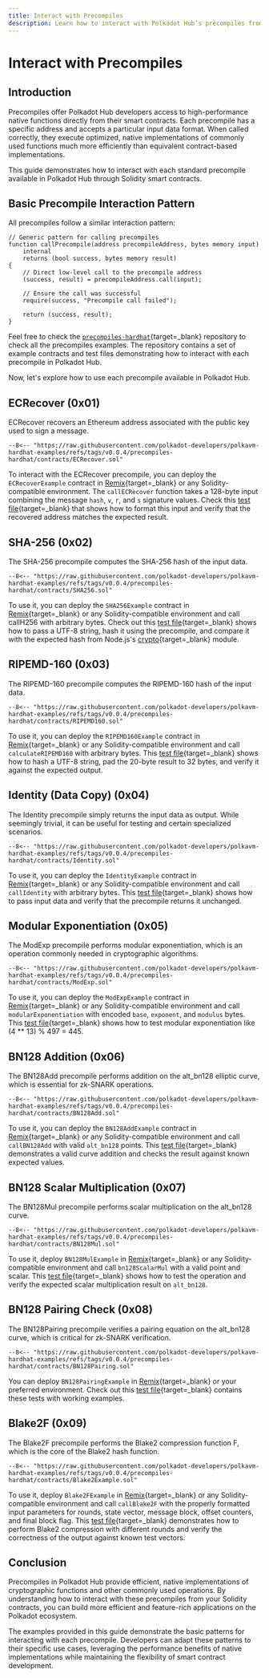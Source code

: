 ```yaml
---
title: Interact with Precompiles
description: Learn how to interact with Polkadot Hub’s precompiles from Solidity to access native, low-level functions like hashing, pairing, EC ops, etc.
---
```


# Interact with Precompiles

## Introduction

Precompiles offer Polkadot Hub developers access to high-performance native functions directly from their smart contracts. Each precompile has a specific address and accepts a particular input data format. When called correctly, they execute optimized, native implementations of commonly used functions much more efficiently than equivalent contract-based implementations.

This guide demonstrates how to interact with each standard precompile available in Polkadot Hub through Solidity smart contracts.

## Basic Precompile Interaction Pattern

All precompiles follow a similar interaction pattern:

```solidity
// Generic pattern for calling precompiles
function callPrecompile(address precompileAddress, bytes memory input)
    internal
    returns (bool success, bytes memory result)
{
    // Direct low-level call to the precompile address
    (success, result) = precompileAddress.call(input);

    // Ensure the call was successful
    require(success, "Precompile call failed");

    return (success, result);
}
```

Feel free to check the [`precompiles-hardhat`](https://github.com/polkadot-developers/polkavm-hardhat-examples/tree/v0.0.3/precompiles-hardhat){target=\_blank} repository to check all the precompiles examples. The repository contains a set of example contracts and test files demonstrating how to interact with each precompile in Polkadot Hub.

Now, let's explore how to use each precompile available in Polkadot Hub.

## ECRecover (0x01)

ECRecover recovers an Ethereum address associated with the public key used to sign a message.

```solidity title="ECRecover.sol"
--8<-- "https://raw.githubusercontent.com/polkadot-developers/polkavm-hardhat-examples/refs/tags/v0.0.4/precompiles-hardhat/contracts/ECRecover.sol"
```

To interact with the ECRecover precompile, you can deploy the `ECRecoverExample` contract in [Remix](/develop/smart-contracts/dev-environments/remix){target=\_blank} or any Solidity-compatible environment. The `callECRecover` function takes a 128-byte input combining the message `hash`, `v`, `r`, and `s` signature values. Check this [test file](https://github.com/polkadot-developers/polkavm-hardhat-examples/blob/v0.0.3/precompiles-hardhat/test/ECRecover.js){target=\_blank} that shows how to format this input and verify that the recovered address matches the expected result.

## SHA-256 (0x02)

The SHA-256 precompile computes the SHA-256 hash of the input data.

```solidity title="SHA256.sol"
--8<-- "https://raw.githubusercontent.com/polkadot-developers/polkavm-hardhat-examples/refs/tags/v0.0.4/precompiles-hardhat/contracts/SHA256.sol"
```

To use it, you can deploy the `SHA256Example` contract in [Remix](/develop/smart-contracts/dev-environments/remix){target=\_blank} or any Solidity-compatible environment and call callH256 with arbitrary bytes. Check out this [test file](https://github.com/polkadot-developers/polkavm-hardhat-examples/blob/v0.0.3/precompiles-hardhat/test/SHA256.js){target=\_blank} shows how to pass a UTF-8 string, hash it using the precompile, and compare it with the expected hash from Node.js's [crypto](https://www.npmjs.com/package/crypto-js){target=\_blank} module.


## RIPEMD-160 (0x03)

The RIPEMD-160 precompile computes the RIPEMD-160 hash of the input data.

```solidity title="RIPEMD160.sol"
--8<-- "https://raw.githubusercontent.com/polkadot-developers/polkavm-hardhat-examples/refs/tags/v0.0.4/precompiles-hardhat/contracts/RIPEMD160.sol"
```

To use it, you can deploy the `RIPEMD160Example` contract in [Remix](/develop/smart-contracts/dev-environments/remix){target=\_blank} or any Solidity-compatible environment and call `calculateRIPEMD160` with arbitrary bytes. This [test file](https://github.com/polkadot-developers/polkavm-hardhat-examples/blob/v0.0.3/precompiles-hardhat/test/RIPEMD160.js){target=\_blank} shows how to hash a UTF-8 string, pad the 20-byte result to 32 bytes, and verify it against the expected output.

## Identity (Data Copy) (0x04)

The Identity precompile simply returns the input data as output. While seemingly trivial, it can be useful for testing and certain specialized scenarios.

```solidity title="Identity.sol"
--8<-- "https://raw.githubusercontent.com/polkadot-developers/polkavm-hardhat-examples/refs/tags/v0.0.4/precompiles-hardhat/contracts/Identity.sol"
```

To use it, you can deploy the `IdentityExample` contract in [Remix](/develop/smart-contracts/dev-environments/remix){target=\_blank} or any Solidity-compatible environment and call `callIdentity` with arbitrary bytes. This [test file](https://github.com/polkadot-developers/polkavm-hardhat-examples/blob/v0.0.3/precompiles-hardhat/test/Identity.js){target=\_blank} shows how to pass input data and verify that the precompile returns it unchanged.

## Modular Exponentiation (0x05)

The ModExp precompile performs modular exponentiation, which is an operation commonly needed in cryptographic algorithms.

```solidity title="ModExp.sol"
--8<-- "https://raw.githubusercontent.com/polkadot-developers/polkavm-hardhat-examples/refs/tags/v0.0.4/precompiles-hardhat/contracts/ModExp.sol"
```

To use it, you can deploy the `ModExpExample` contract in [Remix](/develop/smart-contracts/dev-environments/remix){target=\_blank} or any Solidity-compatible environment and call `modularExponentiation` with encoded `base`, `exponent`, and `modulus` bytes. This [test file](https://github.com/polkadot-developers/polkavm-hardhat-examples/blob/v0.0.3/precompiles-hardhat/test/ModExp.js){target=\_blank} shows how to test modular exponentiation like (4 ** 13) % 497 = 445.

## BN128 Addition (0x06)

The BN128Add precompile performs addition on the alt_bn128 elliptic curve, which is essential for zk-SNARK operations.

```solidity title="BN128Add.sol"
--8<-- "https://raw.githubusercontent.com/polkadot-developers/polkavm-hardhat-examples/refs/tags/v0.0.4/precompiles-hardhat/contracts/BN128Add.sol"
```

To use it, you can deploy the `BN128AddExample` contract in [Remix](/develop/smart-contracts/dev-environments/remix){target=\_blank} or any Solidity-compatible environment and call `callBN128Add` with valid `alt_bn128` points. This [test file](https://github.com/polkadot-developers/polkavm-hardhat-examples/blob/v0.0.3/precompiles-hardhat/test/BN128Add.js){target=\_blank} demonstrates a valid curve addition and checks the result against known expected values.

## BN128 Scalar Multiplication (0x07)

The BN128Mul precompile performs scalar multiplication on the alt_bn128 curve.

```solidity title="BN128Mul.sol"
--8<-- "https://raw.githubusercontent.com/polkadot-developers/polkavm-hardhat-examples/refs/tags/v0.0.4/precompiles-hardhat/contracts/BN128Mul.sol"
```

To use it, deploy `BN128MulExample` in [Remix](/develop/smart-contracts/dev-environments/remix){target=\_blank} or any Solidity-compatible environment and call `bn128ScalarMul` with a valid point and scalar. This [test file](https://github.com/polkadot-developers/polkavm-hardhat-examples/blob/v0.0.3/precompiles-hardhat/test/BN128Mul.js){target=\_blank} shows how to test the operation and verify the expected scalar multiplication result on `alt_bn128`.

## BN128 Pairing Check (0x08)

The BN128Pairing precompile verifies a pairing equation on the alt_bn128 curve, which is critical for zk-SNARK verification.

```solidity title="BN128Pairing.sol"
--8<-- "https://raw.githubusercontent.com/polkadot-developers/polkavm-hardhat-examples/refs/tags/v0.0.4/precompiles-hardhat/contracts/BN128Pairing.sol"
```

You can deploy `BN128PairingExample` in [Remix](/develop/smart-contracts/dev-environments/remix){target=\_blank} or your preferred environment. Check out this [test file](https://github.com/polkadot-developers/polkavm-hardhat-examples/blob/v0.0.3/precompiles-hardhat/test/BN128Pairing.js){target=\_blank} contains these tests with working examples.

## Blake2F (0x09)

The Blake2F precompile performs the Blake2 compression function F, which is the core of the Blake2 hash function.

```solidity title="Blake2F.sol"
--8<-- "https://raw.githubusercontent.com/polkadot-developers/polkavm-hardhat-examples/refs/tags/v0.0.4/precompiles-hardhat/contracts/Blake2Example.sol"
```

To use it, deploy `Blake2FExample` in [Remix](/develop/smart-contracts/dev-environments/remix){target=\_blank} or any Solidity-compatible environment and call `callBlake2F` with the properly formatted input parameters for rounds, state vector, message block, offset counters, and final block flag. This [test file](https://github.com/polkadot-developers/polkavm-hardhat-examples/blob/v0.0.3/precompiles-hardhat/test/Blake2.js){target=\_blank} demonstrates how to perform Blake2 compression with different rounds and verify the correctness of the output against known test vectors.

## Conclusion

Precompiles in Polkadot Hub provide efficient, native implementations of cryptographic functions and other commonly used operations. By understanding how to interact with these precompiles from your Solidity contracts, you can build more efficient and feature-rich applications on the Polkadot ecosystem.

The examples provided in this guide demonstrate the basic patterns for interacting with each precompile. Developers can adapt these patterns to their specific use cases, leveraging the performance benefits of native implementations while maintaining the flexibility of smart contract development.